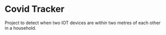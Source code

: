 # Covid Tracker

Project to detect when two IOT devices are within two metres of each other in a household. 
